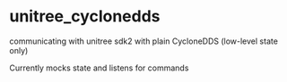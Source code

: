 # unitree_cyclonedds

communicating with unitree sdk2 with plain CycloneDDS (low-level state only)

Currently mocks state and listens for commands

